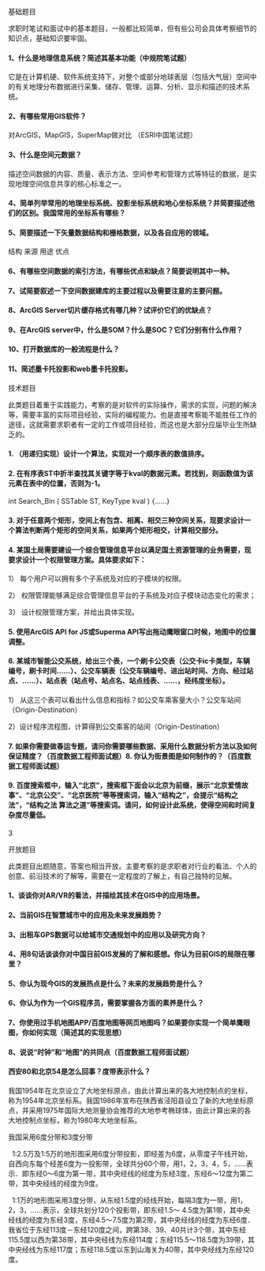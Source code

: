 基础题目

求职时笔试和面试中的基本题目，一般都比较简单，但有些公司会具体考察细节的知识点，基础知识要牢固。

#### 1、什么是地理信息系统？简述其基本功能（中规院笔试题）
它是在计算机硬、软件系统支持下，对整个或部分地球表层（包括大气层）空间中的有关地理分布数据进行采集、储存、管理、运算、分析、显示和描述的技术系统。
#### 2、有哪些常用GIS软件？
对ArcGIS，MapGIS，SuperMap做对比 （ESRI中国笔试题）

#### 3、什么是空间元数据？
描述空间数据的内容、质量、表示方法、空间参考和管理方式等特征的数据，是实现地理空间信息共享的核心标准之一。
#### 4、简单列举常用的地理坐标系统、投影坐标系统和地心坐标系统？并简要描述他们的区别。我国常用的坐标系有哪些？

#### 5、简要描述一下矢量数据结构和栅格数据，以及各自应用的领域。
结构
来源
用途
优点

#### 6、有哪些空间数据的索引方法，有哪些优点和缺点？简要说明其中一种。

#### 7、试简要叙述一下空间数据建库的主要过程以及需要注意的主要问题。

#### 8、ArcGIS Server切片缓存格式有哪几种？试评价它们的优缺点？

#### 9、在ArcGIS server中，什么是SOM？什么是SOC？它们分别有什么作用？

#### 10、打开数据库的一般流程是什么？

#### 11、简述墨卡托投影和web墨卡托投影。


技术题目

此类题目着重于实践能力，考察的是对软件的实际操作，需求的实现，问题的解决等，需要丰富的实际项目经验，实际的编程能力。也是直接考察能不能胜任工作的途径，这就需要求职者有一定的工作或项目经验，而这也是大部分应届毕业生所缺乏的。

#### 1. （用递归实现）设计一个算法，实现对一个顺序表的数值排序。

#### 2. 在有序表ST中折半查找其关键字等于kval的数据元素。若找到，则函数值为该元素在表中的位置，否则为-1。

int Search_Bin ( SSTable ST, KeyType kval ) {……}

#### 3. 对于任意两个矩形，空间上有包含、相离、相交三种空间关系，现要求设计一个算法判断两个矩形的空间关系，如果两个矩形相交，计算相交部分。

#### 4. 某国土局需要建设一个综合管理信息平台以满足国土资源管理的业务需要，现要求设计一个权限管理方案。具体要求如下：

1） 每个用户可以拥有多个子系统及对应的子模块的权限。

2） 权限管理能够满足综合管理信息平台的子系统及对应子模块动态变化的需求；

3） 设计权限管理方案，并给出具体实现。

#### 5. 使用ArcGIS API for JS或Superma API写出拖动鹰眼窗口时候，地图中的位置调整。

#### 6. 某城市智能公交系统，给出三个表，一个刷卡公交表（公交卡ic卡类型，车辆编号，刷卡时间……）、公交车辆表（公交车辆编号、进出站时间、方向、经过站点、……）、站点表（站点号、站点名、站点线表、……，经纬度坐标）。

1） 从这三个表可以看出什么信息和指标？如公交车乘客量大小？公交车站间（Origin-Destination）

2）设计程序流程图，计算得到公交乘客的站间（Origin-Destination）

#### 7. 如果你需要做春运专题，请问你需要哪些数据、采用什么数据分析方法以及如何保证精度？（百度数据工程师面试题）8. 你认为街景图是如何制作的？（百度数据工程师面试题）

#### 9. 百度搜索框中，输入“北京”，搜索框下面会以北京为前缀，展示“北京爱情故事”、“北京公交”、“北京医院”等等搜索词，输入“结构之”，会提示“结构之法”，“结构之法 算法之道”等搜索词。请问，如何设计此系统，使得空间和时间复杂度尽量低。

3

开放题目

此类题目出题随意，答案也相当开放。主要考察的是求职者对行业的看法、个人的创意、前沿技术的了解等，需要在一定程度的了解上，有自己独特的见解。

#### 1、谈谈你对AR/VR的看法，并描绘其技术在GIS中的应用场景。

#### 2、当前GIS在智慧城市中的应用及未来发展趋势？

#### 3、出租车GPS数据可以给城市交通规划中的应用以及研究方向？

#### 4、用8句话谈谈你对中国目前GIS发展的了解和感想。你认为目前GIS的局限在哪里？

#### 5、你认为现今GIS的发展热点是什么？未来的发展趋势是什么？

#### 6、你认为作为一个GIS程序员，需要掌握各方面的素养是什么？

#### 7、你使用过手机地图APP/百度地图等网页地图吗？如果要你实现一个简单鹰眼图，你如何实现（简述其的实现思想）

#### 8、说说“时钟”和“地图”的共同点（百度数据工程师面试题）


####  西安80和北京54是怎么回事？度带表示什么？

我国1954年在北京设立了大地坐标原点，由此计算出来的各大地控制点的坐标，称为1954年北京坐标系。我国1986年宣布在陕西省泾阳县设立了新的大地坐标原点，并采用1975年国际大地测量协会推荐的大地参考椭球体，由此计算出来的各大地控制点坐标，称为1980年大地坐标系。

我国采用6度分带和3度分带

  1∶2.5万及1∶5万的地形图采用6度分带投影，即经差为6度，从零度子午线开始，自西向东每个经差6度为一投影带，全球共分60个带，用1，2，3，4，5，……表示．即东经0～6度为第一带，其中央经线的经度为东经3度，东经6～12度为第二带，其中央经线的经度为9度。

  1∶1万的地形图采用3度分带，从东经1.5度的经线开始，每隔3度为一带，用1，2，3，……表示，全球共划分120个投影带，即东经1.5～ 4.5度为第1带，其中央经线的经度为东经3度，东经4.5～7.5度为第2带，其中央经线的经度为东经6度．我省位于东经113度－东经120度之间，跨第38、39、40共计3个带，其中东经115.5度以西为第38带，其中央经线为东经114度；东经115.5～118.5度为39带，其中央经线为东经117度；东经118.5度以东到山海关为40带，其中央经线为东经120度。
